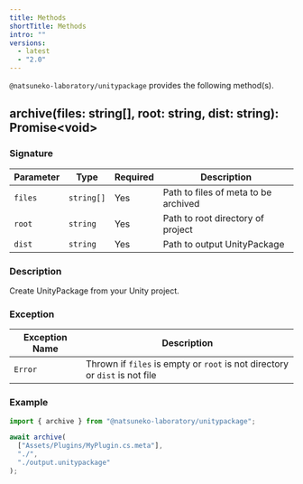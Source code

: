 ```yaml
---
title: Methods
shortTitle: Methods
intro: ""
versions:
  - latest
  - "2.0"
---
```


`@natsuneko-laboratory/unitypackage` provides the following method(s).

## archive(files: string[], root: string, dist: string): Promise&lt;void&gt;

### Signature

| Parameter | Type       | Required | Description                          |
| --------- | ---------- | -------- | ------------------------------------ |
| `files`   | `string[]` | Yes      | Path to files of meta to be archived |
| `root`    | `string`   | Yes      | Path to root directory of project    |
| `dist`    | `string`   | Yes      | Path to output UnityPackage          |

### Description

Create UnityPackage from your Unity project.

### Exception

| Exception Name | Description                                                                 |
| -------------- | --------------------------------------------------------------------------- |
| `Error`        | Thrown if `files` is empty or `root` is not directory or `dist` is not file |

### Example

```typescript
import { archive } from "@natsuneko-laboratory/unitypackage";

await archive(
  ["Assets/Plugins/MyPlugin.cs.meta"],
  "./",
  "./output.unitypackage"
);
```

